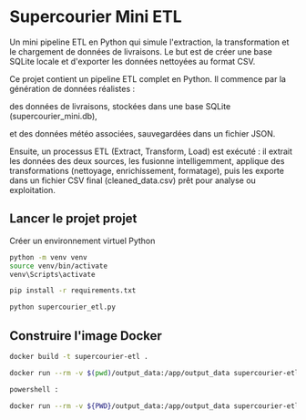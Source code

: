 #  Supercourier Mini ETL

Un mini pipeline ETL en Python qui simule l'extraction, la transformation et le chargement de données de livraisons. Le but est de créer une base SQLite locale et d'exporter les données nettoyées au format CSV.  

Ce projet contient un pipeline ETL complet en Python. Il commence par la génération de données réalistes :

des données de livraisons, stockées dans une base SQLite (supercourier_mini.db),

et des données météo associées, sauvegardées dans un fichier JSON.

Ensuite, un processus ETL (Extract, Transform, Load) est exécuté :
il extrait les données des deux sources, les fusionne intelligemment, applique des transformations (nettoyage, enrichissement, formatage), puis les exporte dans un fichier CSV final (cleaned_data.csv) prêt pour analyse ou exploitation.

##  Lancer le projet projet

Créer un environnement virtuel Python 

```bash
python -m venv venv
source venv/bin/activate     
venv\Scripts\activate  

pip install -r requirements.txt

python supercourier_etl.py
```

## Construire l'image Docker 
```bash
docker build -t supercourier-etl .

docker run --rm -v $(pwd)/output_data:/app/output_data supercourier-etl

powershell : 

docker run --rm -v ${PWD}/output_data:/app/output_data supercourier-etl
```